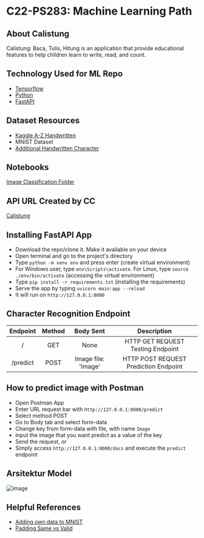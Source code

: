 # C22-PS283: Machine Learning Path
## About Calistung
Calistung: Baca, Tulis, Hitung is an application that provide educational features to help children learn to write, read, and count.

## Technology Used for ML Repo
   - [Tensorflow](https://www.tensorflow.org/)
   - [Python](https://www.python.org/)
   - [FastAPI](https://fastapi.tiangolo.com/)

## Dataset Resources
   - [Kaggle A-Z Handwritten](https://www.kaggle.com/datasets/sachinpatel21/az-handwritten-alphabets-in-csv-format)
   - MNIST Dataset
   - [Additional Handwritten Character](https://drive.google.com/drive/folders/1dZ4tDnD2ju0sAffCIKa0dh4HpGrMSt2r?usp=sharing)

## Notebooks
[Image Classification Folder](https://drive.google.com/drive/folders/1Q3EAY9WIJNiLmQbbTwH0CXu5ZroIM9Id?usp=sharing)

## API URL Created by CC
[Calistung](https://calistung.uc.r.appspot.com/) 

## Installing FastAPI App
  - Download the repo/clone it. Make it available on your device
  - Open terminal and go to the project's directory
  - Type `python -m venv env` and press enter (create virtual environment)
  - For Windows user, type `env\Scripts\activate`. For Linux, type `source ./env/bin/activate` (accessing the virtual environment)
  - Type `pip install -r requirements.txt` (installing the requirements)
  - Serve the app by typing `uvicorn main:app --reload`
  - It will run on `http://127.0.0.1:8000`

## Character Recognition Endpoint

| Endpoint | Method |           Body Sent          |                 Description                |
|:--------:|:------:|:-----------------------------------:|:------------------------------------------:|
|     /    |   GET  |                 None                |            HTTP GET REQUEST Testing Endpoint            |
|     /predict    |  POST  |                 Image file:  'Image'               | HTTP POST REQUEST Prediction Endpoint |

## How to predict image with Postman
  - Open Postman App
  - Enter URL request bar with `http://127.0.0.1:8000/predict`
  - Select method POST
  - Go to Body tab and select form-data
  - Change key from form-data with file, with name `Image`
  - Input the image that you want predict as a value of the key
  - Send the request, or
  - Simply access `http://127.0.0.1:8000/docs` and execute the `predict` endpoint

## Arsitektur Model
![image](https://user-images.githubusercontent.com/77319187/173276941-1b7895e2-a2cd-403f-8a2c-e65d986c8053.PNG)

## Helpful References
  - [Adding own data to MNIST](https://medium.com/@ashok.tankala/build-the-mnist-model-with-your-own-handwritten-digits-using-tensorflow-keras-and-python-f8ec9f871fd3)
  - [Padding Same vs Valid](https://www.pico.net/kb/what-is-the-difference-between-same-and-valid-padding-in-tf-nn-max-pool-of-tensorflow)
